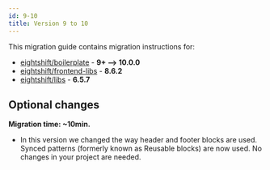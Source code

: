 ```yaml
---
id: 9-10
title: Version 9 to 10
---
```


This migration guide contains migration instructions for:

- [eightshift/boilerplate](https://github.com/infinum/eightshift-boilerplate/releases/tag/10.0.0) - **9+ --> 10.0.0**
- [eightshift/frontend-libs](https://github.com/infinum/eightshift-frontend-libs/releases/tag/8.6.2) - **8.6.2**
- [eightshift/libs](https://github.com/infinum/eightshift-libs/releases/tag/6.5.7) - **6.5.7**

## Optional changes

**Migration time: ~10min.**

- In this version we changed the way header and footer blocks are used. Synced patterns (formerly known as Reusable blocks) are now used. No changes in your project are needed.

